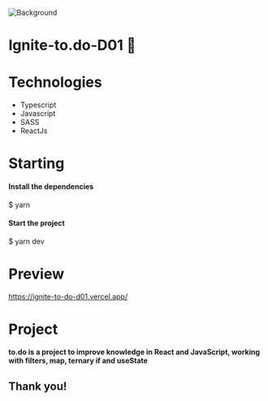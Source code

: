    ![Background](https://user-images.githubusercontent.com/70186521/110557065-8ed11080-811e-11eb-9c95-bbad2ae30034.png)


# Ignite-to.do-D01 :tada:

# Technologies

- Typescript
- Javascript
- SASS
- ReactJs

# Starting

#### Install the dependencies
$ yarn

#### Start the project
$ yarn dev

# Preview

https://ignite-to-do-d01.vercel.app/


# Project 

<h4>to.do is a project to improve knowledge in React and JavaScript, working with filters, map, ternary if and useState</h4>

## Thank you! 
